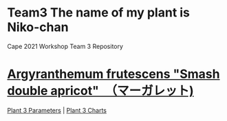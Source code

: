 # Team3 The name of my plant is Niko-chan
Cape 2021 Workshop Team 3 Repository

# [Argyranthemum frutescens "Smash double apricot"　（マーガレット)](https://en.wikipedia.org/wiki/Argyranthemum_frutescens)


[Plant 3 Parameters](https://cape2021.github.io/plantajs3/index.html)  |
[Plant 3 Charts](https://cape2021.github.io/plantajs3/chart.html)
